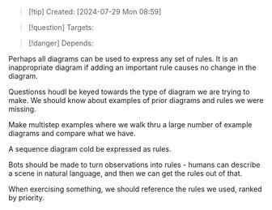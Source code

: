 
>[!tip] Created: [2024-07-29 Mon 08:59]

>[!question] Targets: 

>[!danger] Depends: 

Perhaps all diagrams can be used to express any set of rules.
It is an inappropriate diagram if adding an important rule causes no change in the diagram.

Questionss houdl be keyed towards the type of diagram we are trying to make.  We should know about examples of prior diagrams and rules we were missing.

Make multistep examples where we walk thru a large number of example diagrams and compare what we have.

A sequence diagram cold be expressed as rules.

Bots should be made to turn observations into rules - humans can describe a scene in natural language, and then we can get the rules out of that.

When exercising something, we should reference the rules we used, ranked by priority.